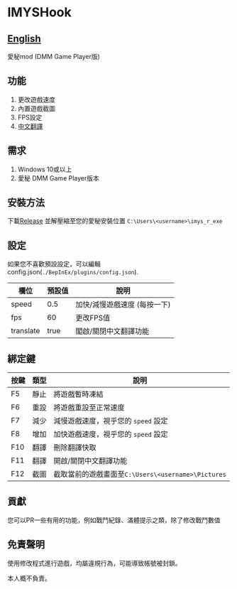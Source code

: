 # IMYSHook

## [English](README.md)

愛秘mod (DMM Game Player版)

## 功能

1. 更改遊戲速度
2. 內置遊戲截圖
3. FPS設定
4. [中文翻譯](Translation.md)

## 需求

1. Windows 10或以上
2. 愛秘 DMM Game Player版本

## 安裝方法

下載[Release](https://github.com/IrisMystery/IMYSHook/releases)
並解壓縮至您的愛秘安裝位置 `C:\Users\<username>\imys_r_exe`

## 設定

如果您不喜歡預設設定，可以編輯config.json(`./BepInEx/plugins/config.json`).

| 欄位        | 預設值  | 說明               |
|-----------|------|------------------|
| speed     | 0.5  | 加快/減慢遊戲速度 (每按一下) | 
| fps       | 60   | 更改FPS值           |
| translate | true | 閣啟/關閉中文翻譯功能      |

## 綁定鍵

| 按鍵  | 類型 | 說明                                       |
|-----|----|------------------------------------------|
| F5  | 靜止 | 將遊戲暫時凍結                                  |
| F6  | 重設 | 將遊戲重設至正常速度                               | 
| F7  | 減少 | 減慢遊戲速度，視乎您的 `speed` 設定                   | 
| F8  | 增加 | 加快遊戲速度，視乎您的 `speed` 設定                   |
| F10 | 翻譯 | 刪除翻譯快取                                   |
| F11 | 翻譯 | 開啟/關閉中文翻譯功能                              |
| F12 | 截圖 | 截取當前的遊戲畫面至`C:\Users\<username>\Pictures` |

## 貢獻

您可以PR一些有用的功能，例如戰鬥紀錄、滿體提示之類，除了修改戰鬥數值

## 免責聲明

使用修改程式進行遊戲，均屬違規行為，可能導致帳號被封鎖。

本人概不負責。
